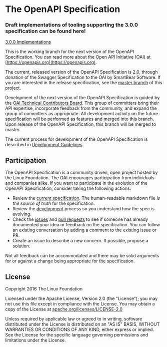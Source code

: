 # The OpenAPI Specification

### Draft implementations of tooling supporting the 3.0.0 specification can be found here!

[3.0.0 Implementations](https://github.com/OAI/OpenAPI-Specification/blob/OpenAPI.next/IMPLEMENTATIONS.md)

This is the working branch for the next version of the OpenAPI Specification. You can read more about the Open API Initiative (OAI) at [https://openapis.org](https://openapis.org).

The current, released version of the OpenAPI Specification is 2.0, through donation of the Swagger Specification to the OAI by SmartBear Software.  If you are interested in the release specification, see the [master branch](https://github.com/OAI/OpenAPI-Specification/blob/master/README.md) of this project.

Development of the next version of the OpenAPI Specification is guided by the [OAI Technical Contributors Board](https://github.com/OAI/OpenAPI-Specification/blob/OpenAPI.next/CONTRIBUTORS.md).  This group of committers bring their API expertise, incorporate feedback from the community, and expand the group of committers as appropriate.  All development activity on the future specification will be performed as features and merged into this branch.  Upon release of the OpenAPI Specification, this branch will be merged to master.

The current process for development of the OpenAPI Specification is described in [Development Guidelines](https://github.com/OAI/OpenAPI-Specification/blob/OpenAPI.next/DEVELOPMENT.md).

## Participation

The OpenAPI Specification is a community driven, open project hosted by the Linux Foundation. The OAI encourages participation from individuals and companies alike. If you want to participate in the evolution of the OpenAPI Specification, consider taking the following actions:

* Review the [current specification](https://github.com/OAI/OpenAPI-Specification/blob/OpenAPI.next/versions/3.0.0.md). The human-readable markdown file _is the source of truth_ for the specification.
* Review the [development](https://github.com/OAI/OpenAPI-Specification/blob/OpenAPI.next/DEVELOPMENT.md) process so you understand how the spec is evolving.
* Check the [issues](https://github.com/OAI/OpenAPI-Specification/issues) and [pull requests](https://github.com/OAI/OpenAPI-Specification/pulls) to see if someone has already documented your idea or feedback on the specification. You can follow an existing conversation by adding a comment to the existing issue or PR.
* Create an issue to describe a new concern. If possible, propose a solution.

Not all feedback can be accommodated and there may be solid arguments for or against a change being appropriate for the specification.

## License

Copyright 2016 The Linux Foundation

Licensed under the Apache License, Version 2.0 (the "License");
you may not use this file except in compliance with the License.
You may obtain a copy of the License at [apache.org/licenses/LICENSE-2.0](http://www.apache.org/licenses/LICENSE-2.0)

Unless required by applicable law or agreed to in writing, software
distributed under the License is distributed on an "AS IS" BASIS,
WITHOUT WARRANTIES OR CONDITIONS OF ANY KIND, either express or implied.
See the License for the specific language governing permissions and
limitations under the License.
